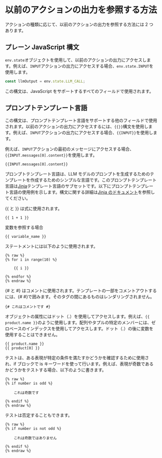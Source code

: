 # 以前のアクションの出力を参照する方法

アクションの種類に応じて、以前のアクションの出力を参照する方法には 2 つあります。

## プレーン JavaScript 構文

`env.state`オブジェクトを使用して、以前のアクションの出力にアクセスします。例えば、`INPUT`アクションの出力にアクセスする場合、`env.state.INPUT`を使用します。

```javascript
const llmOutput = env.state.LLM_CALL;
```

この構文は、JavaScript をサポートするすべてのフィールドで使用されます。

## プロンプトテンプレート言語

この構文は、プロンプトテンプレート言語をサポートする他のフィールドで使用されます。以前のアクションの出力にアクセスするには、`{{}}`構文を使用します。例えば、`INPUT`アクションの出力にアクセスする場合、`{{INPUT}}`を使用します。

例えば、`INPUT`アクションの最初のメッセージにアクセスする場合、`{{INPUT.messages[0].content}}`を使用します。

```markup
{{INPUT.messages[0].content}}
```

プロンプトテンプレート言語は、LLM モデルのプロンプトを生成するためのテンプレートを作成するためのシンプルな言語です。このプロンプトテンプレート言語は[Jinja](https://jinja.palletsprojects.com/en/3.1.x/)テンプレート言語のサブセットです。以下にプロンプトテンプレート言語の使用例を示します。構文に関する詳細は[Jinja のドキュメント](https://jinja.palletsprojects.com/en/3.1.x/templates/)を参照してください。

\{\{ と \}\} は式に使用されます。

```
{{ 1 + 1 }}
```

変数を参照する場合

```
{{ variable_name }}
```

ステートメントには以下のように使用されます。

```markup
{% raw %}
{% for i in range(10) %}

    {{ i }}

{% endfor %}
{% endraw %}
```

{# と #} はコメントに使用されます。テンプレートの一部をコメントアウトするには、{# #}で囲みます。そのタグの間にあるものはレンダリングされません。

```
{# これはコメントです #}
```

オブジェクトの属性にはドット（.）を使用してアクセスします。例えば、`{{ product.name }}`のように使用します。配列やタプルの特定のメンバーには、ゼロベースのインデックスを使用してアクセスします。ドット（.）の後に変数を使用することはできません。

```
{{ product.name }}
{{ product[0] }}
```

テストは、ある表現が特定の条件を満たすかどうかを確認するために使用され、if ブロックで is キーワードを使って行います。例えば、表現が奇数であるかどうかをテストする場合、以下のように書きます。

```markup
{% raw %}
{% if number is odd %}

    これは奇数です

{% endif %}
{% endraw %}
```

テストは否定することもできます。

```markup
{% raw %}
{% if number is not odd %}

    これは奇数ではありません

{% endif %}
{% endraw %}
```
